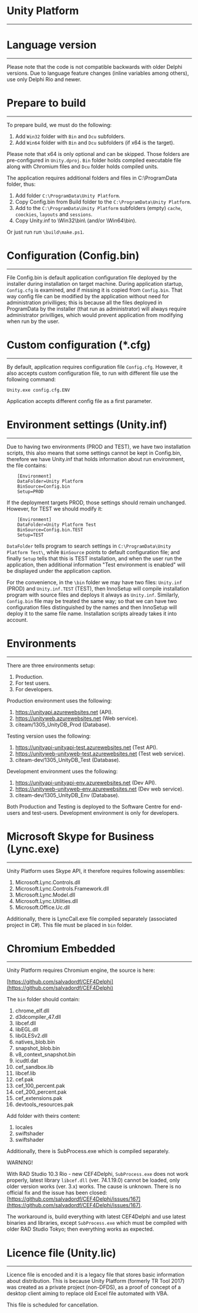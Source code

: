 # Unity Platform

---

# Language version

---

Please note that the code is not compatible backwards with older Delphi versions. Due to language feature changes (inline variables among others), use only Delphi Rio and newer.

# Prepare to build

---

To prepare build, we must do the following:

1. Add `Win32` folder with `Bin` and `Dcu` subfolders.
1. Add `Win64` folder with `Bin` and `Dcu` subfolders (if x64 is the target).

Please note that x64 is only optional and can be skipped. Those folders are pre-configured in `Unity.dproj`. `Bin` folder holds compiled executable file along with Chromium files and `Dcu` folder holds compiled units.

The application requires additional folders and files in C:\ProgramData folder, thus:

1. Add folder `C:\ProgramData\Unity Platform`.
1. Copy Config.bin from Build folder to the `C:\ProgramData\Unity Platform`.
1. Add to the `C:\ProgramData\Unity Platform` subfolders (empty) `cache`, `coockies`, `layouts` and `sessions`. 
1. Copy Unity.inf to \Win32\bin\ (and/or \Win64\bin).

Or just run run `\build\make.ps1`.

# Configuration (Config.bin)

---

File Config.bin is default application configuration file deployed by the installer during installation on target machine. During application startup, `Config.cfg` is examined, and if missing it is copied from `Config.bin`. 
That way config file can be modified by the application without need for administration privilliges; this is because all the files deployed in ProgramData by the installer (that run as administrator) will always require
administrator privilliges, which would prevent application from modifying when run by the user.

# Custom configuration (*.cfg)

---

By default, application requires configuration file `Config.cfg`. However, it also accepts custom configuration file, to run with different file use the following command:

`Unity.exe config.cfg.ENV` 

Application accepts different config file as a first parameter. 

# Environment settings (Unity.inf)

---

Due to having two environments (PROD and TEST), we have two installation scripts, this also means that some settings cannot be kept in Config.bin, therefore we have Unity.inf that holds information about run environment, the file contains:

```
    [Environment]
    DataFolder=Unity Platform
    BinSource=Config.bin
    Setup=PROD
```

If the deployment targets PROD, those settings should remain unchanged. However, for TEST we should modify it:

```
    [Environment]
    DataFolder=Unity Platform Test
    BinSource=Config.bin.TEST
    Setup=TEST
```

`DataFolder` tells program to search settings in `C:\ProgramData\Unity Platform Test\`, while `BinSource` points to default configuration file; and finally `Setup` tells that this is TEST installation, 
and when the user run the application, then additional information "Test environment is enabled" will be displayed under the application caption.

For the convenience, in the `\bin` folder we may have two files: `Unity.inf` (PROD) and `Unity.inf.TEST` (TEST), then InnoSetup will compile installation program with source files and deploys it always as `Unity.inf`. 
Similarly, `Config.bin` file may be treated the same way; so that we can have two configuration files distinguished by the names and then InnoSetup will deploy it to the same file name. Installation scripts already takes it into account. 

# Environments

---

There are three environments setup:

1. Production.
1. For test users.
1. For developers.

Production environment uses the following:

1. https://unityapi.azurewebsites.net (API).
1. https://unityweb.azurewebsites.net (Web service).
1. citeam/1305_UnityDB_Prod (Database).

Testing version uses the following:

1. https://unityapi-unityapi-test.azurewebsites.net (Test API).
1. https://unityweb-unityweb-test.azurewebsites.net (Test web service).
1. citeam-dev/1305_UnityDB_Test (Database).

Development environment uses the following:

1. https://unityapi-unityapi-env.azurewebsites.net (Dev API).
1. https://unityweb-unityweb-env.azurewebsites.net (Dev web service).
1. citeam-dev/1305_UnityDB_Env (Database).

Both Production and Testing is deployed to the Software Centre for end-users and test-users. Development environment is only for developers.

# Microsoft Skype for Business (Lync.exe)

---

Unity Platform uses Skype API, it therefore requires following assemblies:

1. Microsoft.Lync.Controls.dll
1. Microsoft.Lync.Controls.Framework.dll
1. Microsoft.Lync.Model.dll
1. Microsoft.Lync.Utilities.dll
1. Microsoft.Office.Uc.dll

Additionally, there is LyncCall.exe file compiled separately (associated project in C#). This file must be placed in `bin` folder.

# Chromium Embedded

---

Unity Platform requires Chromium engine, the source is here:

[https://github.com/salvadordf/CEF4Delphi](https://github.com/salvadordf/CEF4Delphi)

The `bin` folder should contain:

1. chrome_elf.dll
1. d3dcompiler_47.dll
1. libcef.dll
1. libEGL.dll
1. libGLESv2.dll
1. natives_blob.bin
1. snapshot_blob.bin
1. v8_context_snapshot.bin
1. icudtl.dat
1. cef_sandbox.lib
1. libcef.lib
1. cef.pak
1. cef_100_percent.pak
1. cef_200_percent.pak
1. cef_extensions.pak
1. devtools_resources.pak

Add folder with theirs content:

1. locales
1. swiftshader
1. swiftshader

Additionally, there is SubProcess.exe which is compiled separately.

WARNING!

With RAD Studio 10.3 Rio - new CEF4Delphi, `SubProcess.exe` does not work properly, latest library `libcef.dll` (ver. 74.1.19.0) cannot be loaded, only older version works (ver. 3.x) works. 
The cause is unknown. There is no official fix and the issue has been closed: [https://github.com/salvadordf/CEF4Delphi/issues/167](https://github.com/salvadordf/CEF4Delphi/issues/167). 

The workaround is, build everything with latest CEF4Delphi and use latest binaries and libraries, except `SubProcess.exe` which must be compiled with  older RAD Studio Tokyo; 
then everything works as expected.

# Licence file (Unity.lic)

---

Licence file is encoded and it is a legacy file that stores basic information about distribution. This is because Unity Platform (formerly TR Tool 2017) was created as a private project (non-DFDS), 
as a proof of concept of a desktop client aiming to replace old Excel file automated with VBA. 

This file is scheduled for cancellation.
